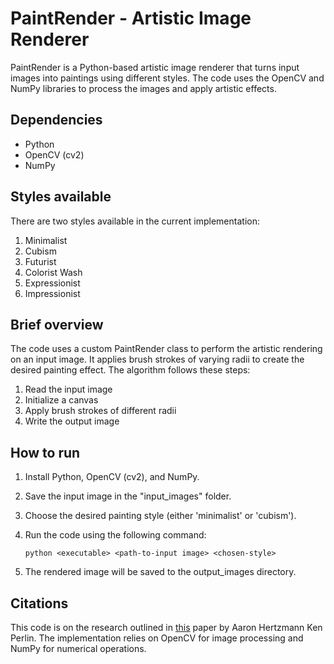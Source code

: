 # PaintRender - Artistic Image Renderer

PaintRender is a Python-based artistic image renderer that turns input images into paintings using different styles. The code uses the OpenCV and NumPy libraries to process the images and apply artistic effects.

## Dependencies

* Python
* OpenCV (cv2)
* NumPy

## Styles available

There are two styles available in the current implementation:

1. Minimalist
2. Cubism
3. Futurist
4. Colorist Wash
5. Expressionist
6. Impressionist

## Brief overview

The code uses a custom PaintRender class to perform the artistic rendering on an input image. It applies brush strokes of varying radii to create the desired painting effect. The algorithm follows these steps:

1. Read the input image
2. Initialize a canvas
3. Apply brush strokes of different radii
4. Write the output image

## How to run

1. Install Python, OpenCV (cv2), and NumPy.
2. Save the input image in the "input_images" folder.
3. Choose the desired painting style (either 'minimalist' or 'cubism').
4. Run the code using the following command:

   `python <executable> <path-to-input image> <chosen-style>`

5. The rendered image will be saved to the output_images directory.

## Citations

This code is on the research outlined in [this](https://dl.acm.org/doi/pdf/10.1145/340916.340917 ) paper by Aaron Hertzmann Ken Perlin. The implementation relies on OpenCV for image processing and NumPy for numerical operations.
